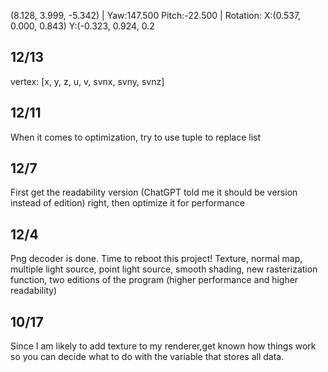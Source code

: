 (8.128, 3.999, -5.342)  |  Yaw:147.500 Pitch:-22.500  |  Rotation: X:(0.537, 0.000, 0.843) Y:(-0.323, 0.924, 0.2
## 12/13
vertex: [x, y, z, u, v, svnx, svny, svnz]
## 12/11
When it comes to optimization, try to use tuple to replace list
## 12/7
First get the readability version (ChatGPT told me it should be version instead of edition) right, then optimize it for performance
## 12/4
Png decoder is done. Time to reboot this project!
Texture, normal map, multiple light source, point light source, smooth shading, new rasterization function, two editions of the program (higher performance and higher readability)
## 10/17
Since I am likely to add texture to my renderer,get known how things
work so you can decide what to do with the variable that stores all
data.